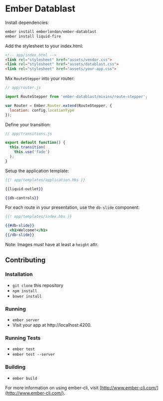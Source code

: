 # Ember Datablast

Install dependencies:

```sh
ember install emberlondon/ember-datablast
ember install liquid-fire
```

Add the stylesheet to your index.html:

```html
<!-- app/index.html -->
<link rel="stylesheet" href="assets/vendor.css">
<link rel="stylesheet" href="assets/datablast.css">
<link rel="stylesheet" href="assets/your-app.css">
```

Mix `RouteStepper` into your router:

```js
// app/router.js

import RouteStepper from 'ember-datablast/mixins/route-stepper';

var Router = Ember.Router.extend(RouteStepper, {
  location: config.locationType
});
```

Define your transition:

```js
// app/transitions.js

export default function() {
  this.transition(
    this.use('fade')
  );
}
```

Setup the application template:

```hbs
{{! app/templates/application.hbs }}

{{liquid-outlet}}

{{db-controls}}
```

For each route in your presentation, use the `db-slide` component:

```hbs
{{! app/templates/index.hbs }}

{{#db-slide}}
  <h1>Welcome!</h1>
{{/db-slide}}
```

Note: Images *must* have at least a `height` attr.

## Contributing

### Installation

* `git clone` this repository
* `npm install`
* `bower install`

### Running

* `ember server`
* Visit your app at http://localhost:4200.

### Running Tests

* `ember test`
* `ember test --server`

### Building

* `ember build`

For more information on using ember-cli, visit [http://www.ember-cli.com/](http://www.ember-cli.com/).
